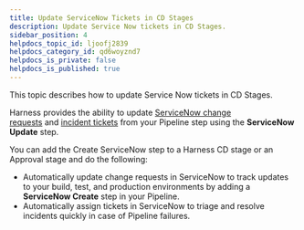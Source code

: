 ```yaml
---
title: Update ServiceNow Tickets in CD Stages
description: Update Service Now tickets in CD Stages.
sidebar_position: 4
helpdocs_topic_id: ljoofj2839
helpdocs_category_id: qd6woyznd7
helpdocs_is_private: false
helpdocs_is_published: true
---
```


This topic describes how to update Service Now tickets in CD Stages.

Harness provides the ability to update [ServiceNow change requests](https://docs.servicenow.com/bundle/rome-it-service-management/page/product/change-management/concept/c_ITILChangeManagement.html) and [incident tickets](https://docs.servicenow.com/bundle/rome-it-service-management/page/product/incident-management/concept/c_IncidentManagement.html) from your Pipeline step using the **ServiceNow Update** step.

You can add the Create ServiceNow step to a Harness CD stage or an Approval stage and do the following:

* Automatically update change requests in ServiceNow to track updates to your build, test, and production environments by adding a **ServiceNow Create** step in your Pipeline.
* Automatically assign tickets in ServiceNow to triage and resolve incidents quickly in case of Pipeline failures.
